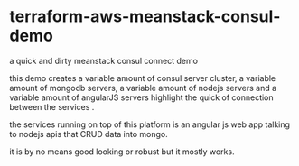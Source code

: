 # terraform-aws-meanstack-consul-demo
a quick and dirty meanstack consul connect demo 

this demo creates a variable amount of consul server cluster, a variable amount of mongodb servers, a variable amount of nodejs servers and a variable amount of angularJS servers highlight the quick of connection between the services .

the services running on top of this platform is an angular js web app talking to nodejs apis that CRUD data into mongo.

it is by no means good looking or robust but it mostly works. 